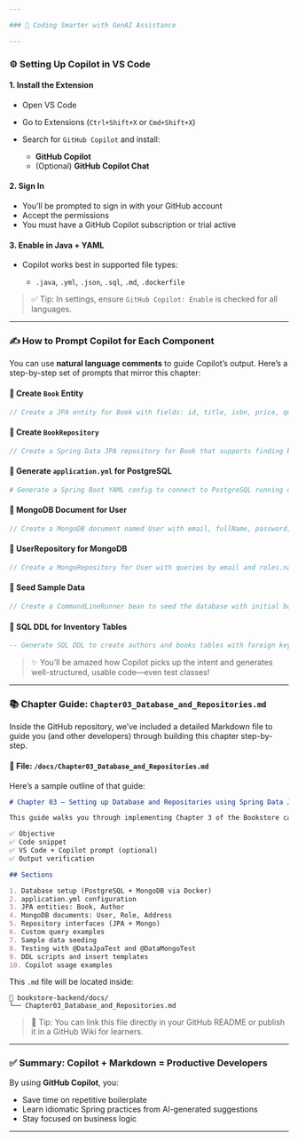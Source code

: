 ```yaml
---

### 🚀 Coding Smarter with GenAI Assistance

---
```


### ⚙️ Setting Up Copilot in VS Code

#### 1. **Install the Extension**

* Open VS Code
* Go to Extensions (`Ctrl+Shift+X` or `Cmd+Shift+X`)
* Search for `GitHub Copilot` and install:

  * **GitHub Copilot**
  * (Optional) **GitHub Copilot Chat**

#### 2. **Sign In**

* You’ll be prompted to sign in with your GitHub account
* Accept the permissions
* You must have a GitHub Copilot subscription or trial active

#### 3. **Enable in Java + YAML**

* Copilot works best in supported file types:

  * `.java`, `.yml`, `.json`, `.sql`, `.md`, `.dockerfile`

> ✅ Tip: In settings, ensure `GitHub Copilot: Enable` is checked for all languages.

---

### ✍️ How to Prompt Copilot for Each Component

You can use **natural language comments** to guide Copilot’s output. Here’s a step-by-step set of prompts that mirror this chapter:

#### 📁 Create `Book` Entity

```java
// Create a JPA entity for Book with fields: id, title, isbn, price, quantity, and a ManyToOne relation to Author
```

#### 📁 Create `BookRepository`

```java
// Create a Spring Data JPA repository for Book that supports finding by title, author name, and price range
```

#### 📁 Generate `application.yml` for PostgreSQL

```yaml
# Generate a Spring Boot YAML config to connect to PostgreSQL running on localhost:5432 with username/password
```

#### 📁 MongoDB Document for User

```java
// Create a MongoDB document named User with email, fullName, password, embedded Address and Role list
```

#### 📁 UserRepository for MongoDB

```java
// Create a MongoRepository for User with queries by email and roles.name
```

#### 📁 Seed Sample Data

```java
// Create a CommandLineRunner bean to seed the database with initial books and users
```

#### 📁 SQL DDL for Inventory Tables

```sql
-- Generate SQL DDL to create authors and books tables with foreign keys
```

> ✨ You’ll be amazed how Copilot picks up the intent and generates well-structured, usable code—even test classes!

---

### 📚 Chapter Guide: `Chapter03_Database_and_Repositories.md`

Inside the GitHub repository, we’ve included a detailed Markdown file to guide you (and other developers) through building this chapter step-by-step.

#### 📄 File: `/docs/Chapter03_Database_and_Repositories.md`

Here’s a sample outline of that guide:

```markdown
# Chapter 03 – Setting up Database and Repositories using Spring Data JPA

This guide walks you through implementing Chapter 3 of the Bookstore case study. Each section includes:

✅ Objective  
✅ Code snippet  
✅ VS Code + Copilot prompt (optional)  
✅ Output verification

## Sections

1. Database setup (PostgreSQL + MongoDB via Docker)
2. application.yml configuration
3. JPA entities: Book, Author
4. MongoDB documents: User, Role, Address
5. Repository interfaces (JPA + Mongo)
6. Custom query examples
7. Sample data seeding
8. Testing with @DataJpaTest and @DataMongoTest
9. DDL scripts and insert templates
10. Copilot usage examples
```

This `.md` file will be located inside:

```
📁 bookstore-backend/docs/
└── Chapter03_Database_and_Repositories.md
```

> 📌 Tip: You can link this file directly in your GitHub README or publish it in a GitHub Wiki for learners.

---

### ✅ Summary: Copilot + Markdown = Productive Developers

By using **GitHub Copilot**, you:

* Save time on repetitive boilerplate
* Learn idiomatic Spring practices from AI-generated suggestions
* Stay focused on business logic

---
